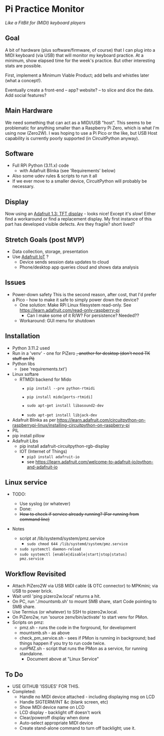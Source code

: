 # Pi Practice Monitor
*Like a FitBit for (MIDI) keyboard players*

## Goal
A bit of hardware (plus software/firmware, of course) that I can plug into a
MIDI keyboard (via USB) that will monitor my keyboard practice. At a minimum, show
elapsed time for the week's practice. But other interesting stats are possible.

First, implement a Minimum Viable Product; add bells and whistles later (what a concept!).

Eventually create a front-end &ndash; app? website? &ndash; to slice and dice the data.
Add social features?


## Main Hardware
We need something that can act as a MIDI/USB "host". This seems to be problematic
for anything smaller than a Raspberry Pi Zero, which is what I'm using now (Zero2W).
I was hoping to use a Pi Pico or the like, but USB Host capability is currently poorly
supported (in CircuitPython anyway). 


## Software
* Full RPi Python (3.11.x) code
  * with Adafruit Blinka (see 'Requirements' below)
* Also some udev rules & scripts to run it all
* If we ever move to a smaller device, CircuitPython will probably be necessary.


## Display
Now using an [Adafruit 1.3: TFT display](https://www.adafruit.com/product/4484) - looks nice! 
Except it's *slow*! Either find a workaround or find a replacement display. 
My first instance of this part has developed visible defects. Are they fragile? short lived?


## Stretch Goals (post MVP)
* Data collection, storage, presentation
 * Use [Adafruit IoT](https://io.adafruit.com/robcranfill/overview) ?
   * Device sends session data updates to cloud
   * Phone/desktop app queries cloud and shows data analysis


## Issues
* Power-down safety
 This is the second reason, after cost, that I'd prefer a Pico - how to make it safe to 
 simply power down the device? 
  * One solution: Make RPi Linux filesystem read-only. See https://learn.adafruit.com/read-only-raspberry-pi
    * Can I make some of it R/W? For persistence? Needed??
  * Workaround: GUI menu for shutdown


## Installation
* Python 3.11.2 used
* Run in a 'venv' - one for PiZero <strike>, another for desktop (don't need TK stuff on Pi)</strike>
* Python libs
  * (see 'requirements.txt')
* Linux softare
  * RTMIDI backend for Mido<code>
    * pip install --pre python-rtmidi
    * pip install mido[ports-rtmidi]
    * sudo apt-get install libasound2-dev
    * sudo apt-get install libjack-dev</code>
 * Adafruit Blinka
as per https://learn.adafruit.com/circuitpython-on-raspberrypi-linux/installing-circuitpython-on-raspberry-pi
 * PIL
  * pip install pillow
   * Adafruit Libs
     * pip install adafruit-circuitpython-rgb-display
     * IOT (Internet of Things) 
       * <code>pip3 install adafruit-io</code>
       * see https://learn.adafruit.com/welcome-to-adafruit-io/python-and-adafruit-io


## Linux service
* TODO:
  * Use syslog (or whatever)
  * Done:
  * <strike>How to check if service already running? (For running from command line)
    </strike>


* Notes
  * script at /lib/systemd/system/pmz.service
    * <code>sudo chmod 644 /lib/systemd/system/pmz.service</code>
  * <code>sudo systemctl daemon-reload</code>
  * <code>sudo systemctl [enable|disable|start|stop|status] pmz.service</code>


## Workflow Revisited
 * Attach PiZero2W via USB MIDI cable (& OTC connector) to MPKmini; via USB to power brick.
 * Wait until 'ping pizero2w.local' returns a hit.
 * On PC, run './mountsmb.sh' to mount SMB share, start Code pointing to SMB share.
 * Use Termius (or whatever) to SSH to pizero2w.local.
 * On PiZero2w, run 'source zenv/bin/activate' to start venv for PMon.
 * Scripts on pmz:
   * pmz.sh - runs the code in the forground, for development
   * mountsmb.sh - as above
   * check_pm_service.sh - sees if PMon is running in background; bad things happen if you try to run code twice.
   * runPMZ.sh - script that runs the PMon as a service, for running standalone.
     * Document above at "Linux Service"


## To Do
 * USE GITHUB 'ISSUES' FOR THIS.
 * Completed:
   * Handle no MIDI device attached - including displaying msg on LCD
   * Handle SIGTERM/INT &c (blank screen, etc)
   * Show MIDI device name on LCD
   * LCD display - backlight off doesn't work
   * Clear/poweroff display when done
   * Auto-select appropriate MIDI device
   * Create stand-alone command to turn off backlight; use it.
 
